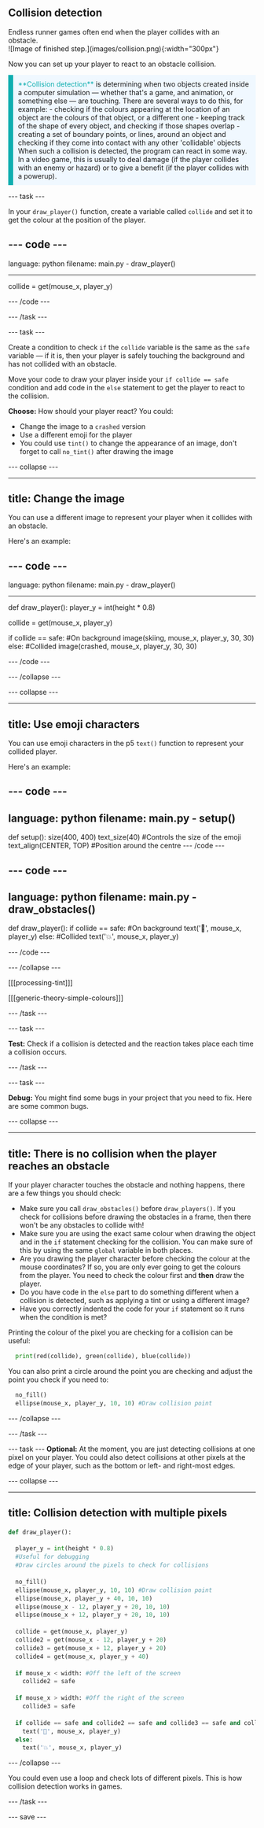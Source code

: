 ## Collision detection

<div style="display: flex; flex-wrap: wrap">
<div style="flex-basis: 200px; flex-grow: 1; margin-right: 15px;">
Endless runner games often end when the player collides with an obstacle.
</div>
<div>
![Image of finished step.](images/collision.png){:width="300px"}
</div>
</div>

Now you can set up your player to react to an obstacle collision.

<p style="border-left: solid; border-width:10px; border-color: #0faeb0; background-color: aliceblue; padding: 10px;">
<span style="color: #0faeb0">**Collision detection**</span> is determining when two objects created inside a computer simulation — whether that's a game, and animation, or something else — are touching. There are several ways to do this, for example: 
  - checking if the colours appearing at the location of an object are the colours of that object, or a different one
  - keeping track of the shape of every object, and checking if those shapes overlap
  - creating a set of boundary points, or lines, around an object and checking if they come into contact with any other 'collidable' objects
When such a collision is detected, the program can react in some way. In a video game, this is usually to deal damage (if the player collides with an enemy or hazard) or to give a benefit (if the player collides with a powerup).
</p>

--- task ---

In your `draw_player()` function, create a variable called `collide` and set it to get the colour at the position of the player.

--- code ---
---
language: python filename: main.py - draw_player()

---

collide = get(mouse_x, player_y)

--- /code ---

--- /task ---

--- task ---

Create a condition to check `if` the `collide` variable is the same as the `safe` variable — if it is, then your player is safely touching the background and has not collided with an obstacle.

Move your code to draw your player inside your `if collide == safe` condition and add code in the `else` statement to get the player to react to the collision.

**Choose:** How should your player react? You could:
+ Change the image to a `crashed` version
+ Use a different emoji for the player
+ You could use `tint()` to change the appearance of an image, don't forget to call `no_tint()` after drawing the image

--- collapse ---

---
title: Change the image
---

You can use a different image to represent your player when it collides with an obstacle.

Here's an example:

--- code ---
---
language: python filename: main.py - draw_player()

---
def draw_player(): player_y = int(height * 0.8)

  collide = get(mouse_x, player_y)

  if collide == safe: #On background image(skiing, mouse_x, player_y, 30, 30) else: #Collided image(crashed, mouse_x, player_y, 30, 30)

--- /code ---

--- /collapse ---

--- collapse ---

---
title: Use emoji characters
---

You can use emoji characters in the p5 `text()` function to represent your collided player.

Here's an example:

--- code ---
---
language: python
filename: main.py - setup()
---
def setup(): size(400, 400) text_size(40) #Controls the size of the emoji text_align(CENTER, TOP) #Position around the centre --- /code ---

--- code ---
---
language: python
filename: main.py - draw_obstacles()
---
def draw_player(): if collide == safe: #On background text('🎈', mouse_x, player_y) else: #Collided text('💥', mouse_x, player_y)

--- /code ---

--- /collapse ---

[[[processing-tint]]]

[[[generic-theory-simple-colours]]]

--- /task ---

--- task ---

**Test:** Check if a collision is detected and the reaction takes place each time a collision occurs.

--- /task ---

--- task ---

**Debug:** You might find some bugs in your project that you need to fix. Here are some common bugs.

--- collapse ---

---
title: There is no collision when the player reaches an obstacle
---

If your player character touches the obstacle and nothing happens, there are a few things you should check:

 - Make sure you call `draw_obstacles()` before `draw_players()`. If you check for collisions before drawing the obstacles in a frame, then there won't be any obstacles to collide with!
 - Make sure you are using the exact same colour when drawing the object and in the `if` statement checking for the collision. You can make sure of this by using the same `global` variable in both places.
 - Are you drawing the player character before checking the colour at the mouse coordinates? If so, you are only ever going to get the colours from the player. You need to check the colour first and **then** draw the player.
 - Do you have code in the `else` part to do something different when a collision is detected, such as applying a tint or using a different image?
 - Have you correctly indented the code for your `if` statement so it runs when the condition is met?

Printing the colour of the pixel you are checking for a collision can be useful:

```python
  print(red(collide), green(collide), blue(collide))
```

You can also print a circle around the point you are checking and adjust the point you check if you need to:

```python
  no_fill()
  ellipse(mouse_x, player_y, 10, 10) #Draw collision point
```

--- /collapse ---

--- /task ---

--- task --- **Optional:** At the moment, you are just detecting collisions at one pixel on your player. You could also detect collisions at other pixels at the edge of your player, such as the bottom or left- and right-most edges.

--- collapse ---

---
title: Collision detection with multiple pixels
---

```python
def draw_player():

  player_y = int(height * 0.8)
  #Useful for debugging
  #Draw circles around the pixels to check for collisions

  no_fill()
  ellipse(mouse_x, player_y, 10, 10) #Draw collision point
  ellipse(mouse_x, player_y + 40, 10, 10)
  ellipse(mouse_x - 12, player_y + 20, 10, 10)
  ellipse(mouse_x + 12, player_y + 20, 10, 10)

  collide = get(mouse_x, player_y)
  collide2 = get(mouse_x - 12, player_y + 20)
  collide3 = get(mouse_x + 12, player_y + 20)
  collide4 = get(mouse_x, player_y + 40)

  if mouse_x < width: #Off the left of the screen
    collide2 = safe

  if mouse_x > width: #Off the right of the screen
    collide3 = safe

  if collide == safe and collide2 == safe and collide3 == safe and collide4 == safe:
    text('🎈', mouse_x, player_y)
  else:
    text('💥', mouse_x, player_y)
```

--- /collapse ---

You could even use a loop and check lots of different pixels. This is how collision detection works in games.

--- /task ---

--- save ---

